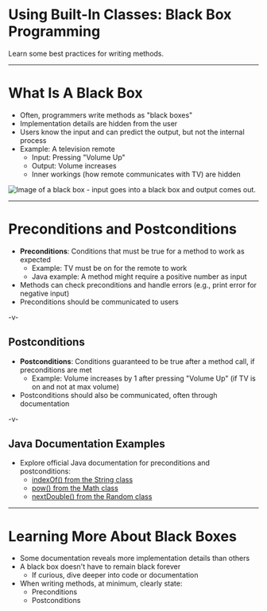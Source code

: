 # Using Built-In Classes: Black Box Programming

Learn some best practices for writing methods.

---

# What Is A Black Box

-   Often, programmers write methods as "black boxes"
-   Implementation details are hidden from the user
-   Users know the input and can predict the output, but not the internal process
-   Example: A television remote
    -   Input: Pressing "Volume Up"
    -   Output: Volume increases
    -   Inner workings (how remote communicates with TV) are hidden

![Image of a black box - input goes into a black box and output comes out.](https://static-assets.codecademy.com/Paths/ap-computer-science/blackBox/blackBox.png)

---

# Preconditions and Postconditions

-   **Preconditions**: Conditions that must be true for a method to work as expected
    -   Example: TV must be on for the remote to work
    -   Java example: A method might require a positive number as input
-   Methods can check preconditions and handle errors (e.g., print error for negative input)
-   Preconditions should be communicated to users

-v-

## Postconditions

-   **Postconditions**: Conditions guaranteed to be true after a method call, if preconditions are met
    -   Example: Volume increases by 1 after pressing "Volume Up" (if TV is on and not at max volume)
-   Postconditions should also be communicated, often through documentation

-v-

## Java Documentation Examples

-   Explore official Java documentation for preconditions and postconditions:
    -   [indexOf() from the String class](<https://docs.oracle.com/javase/7/docs/api/java/lang/String.html#indexOf(int)>)
    -   [pow() from the Math class](https://docs.oracle.com/javase/8/docs/api/java/lang/Math.html#pow-double-double-)
    -   [nextDouble() from the Random class](https://docs.oracle.com/javase/8/docs/api/java/util/Random.html#nextDouble--)

---

# Learning More About Black Boxes

-   Some documentation reveals more implementation details than others
-   A black box doesn't have to remain black forever
    -   If curious, dive deeper into code or documentation
-   When writing methods, at minimum, clearly state:
    -   Preconditions
    -   Postconditions
